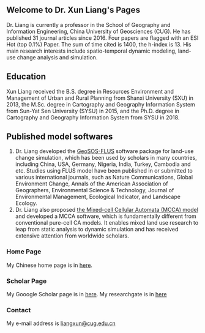 ## Welcome to Dr. Xun Liang's Pages
Dr. Liang is currently a professor in the School of Geography and Information Engineering, China University of Geosciences (CUG). He has published 31 journal articles since 2016. Four papers are flagged with an ESI Hot (top 0.1%) Paper. The sum of time cited is 1400, the h-index is 13. His main research interests include spatio-temporal dynamic modeling, land-use change analysis and simulation.

## Education
Xun Liang received the B.S. degree in Resources Environment and Management of Urban and Rural Planning from Shanxi University (SXU) in 2013, the M.Sc. degree in Cartography and Geography Information System from Sun-Yat Sen University (SYSU) in 2015, and the Ph.D. degree in Cartography and Geography Information System from SYSU in 2018. 

## Published model softwares
1. Dr. Liang developed the [GeoSOS-FLUS](http://www.geosimulation.cn/flus.html) software package for land-use change simulation, which has been used by scholars in many countries, including China, USA, Germany, Nigeria, India, Turkey, Cambodia and etc. Studies using FLUS model have been published in or submitted to various international journals, such as Nature Communications, Global Environment Change, Annals of the American Association of Geographers, Environmental Science & Technology, Journal of Environmental Management, Ecological Indicator, and Landscape Ecology. 
2. Dr. Liang also proposed [the Mixed-cell Cellular Automata (MCCA) model](https://github.com/HPSCIL/Mixed_Cell_Cellullar_Automata)  and developed a MCCA software, which is fundamentally different from conventional pure-cell CA models. It enables mixed land use research to leap from static analysis to dynamic simulation and has received extensive attention from worldwide scholars. 


### Home Page
My Chinese home page is in [here]( http://grzy.cug.edu.cn/liangxun/zh_CN/index.htm). 

### Scholar Page
My Gooogle Scholar page is in [here]( https://xs2.dailyheadlines.cc/citations?user=sIZG1mkAAAAJ&hl=zh-CN&oi=ao). My researchgate is in [here](https://www.researchgate.net/profile/Xun-Liang-3)

### Contact
My e-mail address is liangxun@cug.edu.cn
